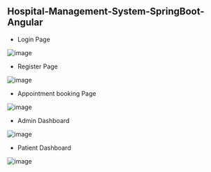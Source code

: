 ## Hospital-Management-System-SpringBoot-Angular

- Login Page
  
![image](https://github.com/user-attachments/assets/932d0df3-2d92-4c0d-882c-041eb37e4145)

- Register Page
  
![image](https://github.com/user-attachments/assets/6803fe61-0b3b-48c3-86ed-63ba8fe7f8fd)

- Appointment booking Page
  
![image](https://github.com/user-attachments/assets/f6d97ab5-8f7f-439f-8d1d-a0b221709a12)

- Admin Dashboard
  
![image](https://github.com/user-attachments/assets/2bd3404c-4adc-4666-9f4b-19da66b6d33f)

- Patient Dashboard
  
![image](https://github.com/user-attachments/assets/97f86ce1-4b59-4192-8395-97760000760f)

